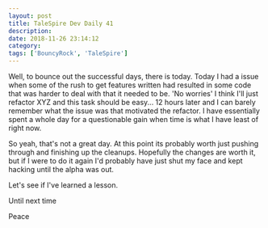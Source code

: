 ```yaml
---
layout: post
title: TaleSpire Dev Daily 41
description:
date: 2018-11-26 23:14:12
category:
tags: ['BouncyRock', 'TaleSpire']
---
```


Well, to bounce out the successful days, there is today. Today I had a issue when some of the rush to get features written had resulted in some code that was harder to deal with that it needed to be. 'No worries' I think I'll just refactor XYZ and this task should be easy... 12 hours later and I can barely remember what the issue was that motivated the refactor. I have essentially spent a whole day for a questionable gain when time is what I have least of right now.

So yeah, that's not a great day. At this point its probably worth just pushing through and finishing up the cleanups. Hopefully the changes are worth it, but if I were to do it again I'd probably have just shut my face and kept hacking until the alpha was out.

Let's see if I've learned a lesson.

Until next time

Peace
